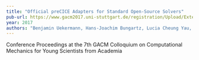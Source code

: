 ```yaml
---
title: "Official preCICE Adapters for Standard Open-Source Solvers"
pub-url: https://www.gacm2017.uni-stuttgart.de/registration/Upload/ExtendedAbstracts/ExtendedAbstract_0138.pdf
year: 2017
authors: "Benjamin Uekermann, Hans-Joachim Bungartz, Lucia Cheung Yau, Gerasimos Chourdakis, Alexander Rusch"
---
```

Conference Proceedings at the 7th GACM Colloquium on Computational Mechanics for Young Scientists from Academia
